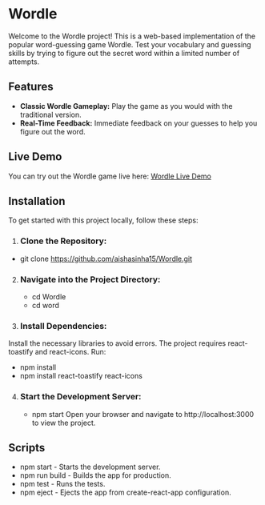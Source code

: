 # Wordle

Welcome to the Wordle project! This is a web-based implementation of the popular word-guessing game Wordle. Test your vocabulary and guessing skills by trying to figure out the secret word within a limited number of attempts.

## Features

- **Classic Wordle Gameplay:** Play the game as you would with the traditional version.
- **Real-Time Feedback:** Immediate feedback on your guesses to help you figure out the word.

## Live Demo

You can try out the Wordle game live here: [Wordle Live Demo](https://wordleaishasinha.netlify.app/)

## Installation

To get started with this project locally, follow these steps:

 1. ### Clone the Repository:

   * git clone https://github.com/aishasinha15/Wordle.git

2. ### Navigate into the Project Directory:
   
   * cd Wordle
   * cd word

3. ### Install Dependencies:

  Install the necessary libraries to avoid errors. The project requires react-toastify and react-icons. Run:

  * npm install
  * npm install react-toastify react-icons

4. ### Start the Development Server:

   * npm start
   Open your browser and navigate to http://localhost:3000 to view the project.


## Scripts

  * npm start - Starts the development server.
  * npm run build - Builds the app for production.
  * npm test - Runs the tests.
  * npm eject - Ejects the app from create-react-app configuration.

  

   
